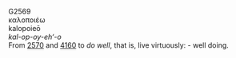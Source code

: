 <body>
  <p>G2569<br>  καλοποιέω  <br> kalopoieō  <br><i>kal-op-oy-eh‘-o </i><br>From <a href="g2570.htm">2570</a> and <a href="g4160.htm">4160</a>  to <i>do</i> <i>well</i>, that is, live virtuously: - well doing.<br></p>
 </body>